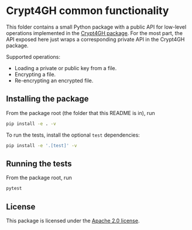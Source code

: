 # Crypt4GH common functionality

This folder contains a small Python package with a public API for low-level operations implemented in the [Crypt4GH package](https://crypt4gh.readthedocs.io/en/latest/index.html). For the most part, the API exposed here just wraps a corresponding private API in the Crypt4GH package.

Supported operations:

- Loading a private or public key from a file.
- Encrypting a file.
- Re-encrypting an encrypted file.


## Installing the package

From the package root (the folder that this README is in), run
```bash
pip install -e . -v
```

To run the tests, install the optional `test` dependencies:
```bash
pip install -e '.[test]' -v
```


## Running the tests 

From the package root, run
```bash
pytest
```


## License

This package is licensed under the [Apache 2.0 license](https://www.apache.org/licenses/LICENSE-2.0).
